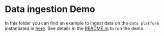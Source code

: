 # Data ingestion Demo

In this folder you can find an example to ingest data on the `data platform` instantiated in [here](../). See details in the [README.m](../#demo-pipeline) to run the demo.